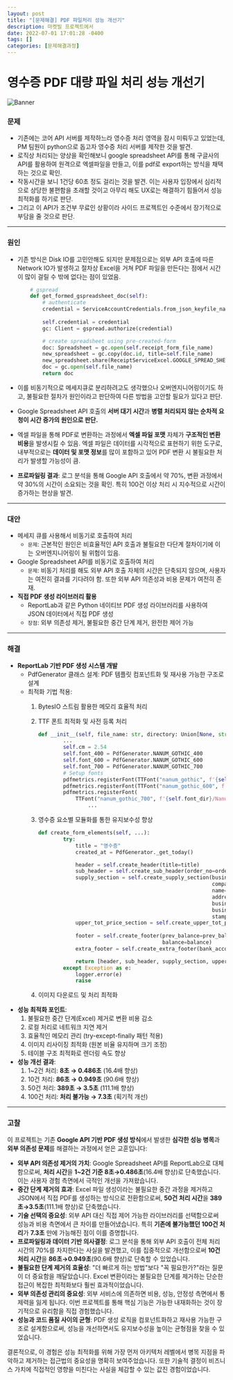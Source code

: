 ```yaml
---
layout: post
title: "[문제해결] PDF 파일처리 성능 개선기" 
description: 마켓빌 프로젝트에서
date: 2022-07-01 17:01:28 -0400
tags: []
categories: [문제해결과정]
---
```


# 영수증 PDF 대량 파일 처리 성능 개선기

![Banner](https://d585tldpucybw.cloudfront.net/sfimages/default-source/productsimages/telerik-document-processing-libraries/3-3-pdfprocessing---geometries.png?sfvrsn=3fa88917_0)

### **문제**

- 기존에는 코어 API 서버를 제작하느라 영수증 처리 영역을 잠시 미뤄두고 있었는데, PM 팀원이 python으로 돕고자 영수증 처리 서버를 제작한 것을 발견.
- 로직상 처리되는 양상을 확인해보니 google spreadsheet API를 통해 구글사의 API를 활용하여 원격으로 엑셀파일을 만들고, 이를 pdf로 export하는 방식을 채택하는 것으로 확인.
- 작동시간을 보니 1건당 60초 정도 걸리는 것을 발견. 이는 사용자 입장에서 심리적으로 상당한 불편함을 초래할 것이고 아무리 해도 UX로는 해결하기 힘들어서 성능 최적화를 하기로 판단.
- 그리고 이 API가 조건부 무료인 상황이라 사이드 프로젝트인 수준에서 장기적으로 부담을 줄 것으로 판단.

---

### **원인**

- 기존 방식은 Disk IO를 고민안해도 되지만 문제점으로는 외부 API 호출에 따른 Network IO가 발생하고 절차상 Excel을 거쳐 PDF 파일을 만든다는 점에서 시간이 많이 걸릴 수 밖에 없다는 점이 있었음.
    
    ```python
        # gspread
        def get_formed_gspreadsheet_doc(self):
            # authenticate
            credential = ServiceAccountCredentials.from_json_keyfile_name(ReceiptServiceExcel.JSON_KEY_PATH,
                                                                          ReceiptServiceExcel.SCOPE)
            self.credential = credential
            gc: Client = gspread.authorize(credential)
    
            # create spreadsheet using pre-created-form
            doc: Spreadsheet = gc.open(self.receipt_form_file_name)
            new_spreadsheet = gc.copy(doc.id, title=self.file_name)
            new_spreadsheet.share(ReceiptServiceExcel.GOOGLE_SPREAD_SHEET_ACCOUNT, perm_type='user', role='writer')
            doc = gc.open(self.file_name)
            return doc
    ```
    
- 이를 비동기적으로 메세지큐로 분리하려고도 생각했으나 오버엔지니어링이기도 하고, 불필요한 절차가 원인이라고 판단하여 다른 방법을 고안할 필요가 있다고 판단.
- Google Spreadsheet API 호출의 **서버 대기 시간**과 **병렬 처리되지 않는 순차적 요청이 시간 증가의 원인으로 판단.**
- 엑셀 파일을 통해 PDF로 변환하는 과정에서 **엑셀 파일 포맷** 자체가 **구조적인 변환 비용**을 발생시킬 수 있음. 엑셀 파일은 데이터를 시각적으로 표현하기 위한 도구로, 내부적으로는 **데이터 및 포맷 정보**를 많이 포함하고 있어 PDF 변환 시 불필요한 처리가 발생할 가능성이 큼.
- **프로파일링 결과**: 로그 분석을 통해 Google API 호출에서 약 70%, 변환 과정에서 약 30%의 시간이 소요되는 것을 확인. 특히 100건 이상 처리 시 지수적으로 시간이 증가하는 현상을 발견.

---

### **대안**

- 메세지 큐를 사용해서 비동기로 호출하여 처리
    - `문제`: 근본적인 원인은 비효율적인 API 호출과 불필요한 다단계 절차이기에 이는 오버엔지니어링이 될 위험이 있음.
- Google Spreadsheet API를 비동기로 호출하여 처리
    - `문제`: 비동기 처리를 해도 외부 API 호출 자체의 시간은 단축되지 않으며, 사용자는 여전히 결과를 기다려야 함. 또한 외부 API 의존성과 비용 문제가 여전히 존재.
- **직접 PDF 생성 라이브러리 활용**
    - ReportLab과 같은 Python 네이티브 PDF 생성 라이브러리를 사용하여 JSON 데이터에서 직접 PDF 생성
    - `장점`: 외부 의존성 제거, 불필요한 중간 단계 제거, 완전한 제어 가능

---

### **해결**

- **ReportLab 기반 PDF 생성 시스템 개발**
    - PdfGenerator 클래스 설계: PDF 템플릿 컴포넌트화 및 재사용 가능한 구조로 설계
    - 최적화 기법 적용:
        1. BytesIO 스트림 활용한 메모리 효율적 처리
        2. TTF 폰트 최적화 및 사전 등록 처리
            
            ```python
            def __init__(self, file_name: str, directory: Union[None, str] = None):
                    ...
                    self.cm = 2.54
                    self.font_400 = PdfGenerator.NANUM_GOTHIC_400
                    self.font_600 = PdfGenerator.NANUM_GOTHIC_600
                    self.font_700 = PdfGenerator.NANUM_GOTHIC_700
                    # Setup fonts
                    pdfmetrics.registerFont(TTFont("nanum_gothic", f'{self.font_dir}/NanumGothic-Regular.ttf'))
                    pdfmetrics.registerFont(TTFont("nanum_gothic_600", f'{self.font_dir}/NanumGothic-Bold.ttf'))
                    pdfmetrics.registerFont(
                        TTFont("nanum_gothic_700", f'{self.font_dir}/NanumGothic-ExtraBold.ttf'))
            				...
            ```
            
        3. 영수증 요소별 모듈화를 통한 유지보수성 향상
            
            ```python
            def create_form_elements(self, ...):
                    try:
                        title = "영수증"
                        created_at = PdfGenerator._get_today()
            
                        header = self.create_header(title=title)
                        sub_header = self.create_sub_header(order_no=order_no, name=receipt_owner)
                        supply_section = self.create_supply_section(business_no=business_no,
                                                                    company_name=company_name,
                                                                    name=employer_name,
                                                                    address=address,
                                                                    business_category=business_category,
                                                                    business_sub_category=business_sub_category,
                                                                    stamp_img_url=stamp_img_url)
                        upper_tot_price_section = self.create_upper_tot_price_section(created_at=created_at, tot_price=tot_price,
                                                                                      etc=etc)
                        footer = self.create_footer(prev_balance=prev_balance, deposit=deposit, tot_price=tot_price,
                                                    balance=balance)
                        extra_footer = self.create_extra_footer(bank_account=bank_account)
            
                        return [header, sub_header, supply_section, upper_tot_price_section, footer, extra_footer]
                    except Exception as e:
                        logger.error(e)
                        raise
            ```
            
        4. 이미지 다운로드 및 처리 최적화
- **성능 최적화 포인트**:
    1. 불필요한 중간 단계(Excel) 제거로 변환 비용 감소
    2. 로컬 처리로 네트워크 지연 제거
    3. 효율적인 메모리 관리 (try-except-finally 패턴 적용)
    4. 이미지 리사이징 최적화 (원본 비율 유지하며 크기 조정)
    5. 테이블 구조 최적화로 렌더링 속도 향상
- **성능 개선 결과**:
    1. 1~2건 처리: **8초 → 0.486초** (16.4배 향상)
    2. 10건 처리: **86초 → 0.949초** (90.6배 향상)
    3. 50건 처리: **389초 → 3.5초** (111.1배 향상)
    4. 100건 처리: **처리 불가능 → 7.3초** (획기적 개선)

---

### **고찰**

이 프로젝트는 기존 **Google API 기반 PDF 생성 방식**에서 발생한 **심각한 성능 병목**과 **외부 의존성 문제**를 해결하는 과정에서 얻은 교훈입니다:

- **외부 API 의존성 제거의 가치**: Google Spreadsheet API를 ReportLab으로 대체함으로써, **처리 시간**을 **1~2건 기준 8초→0.486초**(16.4배 향상)로 단축했습니다. 이는 사용자 경험 측면에서 극적인 개선을 가져왔습니다.
- **중간 단계 제거의 효과**: Excel 파일 생성이라는 불필요한 중간 과정을 제거하고 JSON에서 직접 PDF를 생성하는 방식으로 전환함으로써, **50건 처리 시간**을 **389초→3.5초**(111.1배 향상)로 단축했습니다.
- **기술 선택의 중요성**: 외부 API 대신 직접 제어 가능한 라이브러리를 선택함으로써 성능과 비용 측면에서 큰 차이를 만들어냈습니다. 특히 **기존에 불가능했던 100건 처리**가 **7.3초** 만에 가능해진 점이 이를 증명합니다.
- **프로파일링과 데이터 기반 의사결정**: 로그 분석을 통해 외부 API 호출이 전체 처리 시간의 70%를 차지한다는 사실을 발견했고, 이를 집중적으로 개선함으로써 **10건 처리 시간**을 **86초→0.949초**(90.6배 향상)로 단축할 수 있었습니다.
- **불필요한 단계 제거의 효율성**: "더 빠르게 하는 방법"보다 "꼭 필요한가?"라는 질문이 더 중요함을 깨달았습니다. Excel 변환이라는 불필요한 단계를 제거하는 단순한 접근이 복잡한 최적화보다 훨씬 효과적이었습니다.
- **외부 의존성 관리의 중요성**: 외부 서비스에 의존하면 비용, 성능, 안정성 측면에서 통제력을 잃게 됩니다. 이번 프로젝트를 통해 핵심 기능은 가능한 내재화하는 것이 장기적으로 유리함을 직접 경험했습니다.
- **성능과 코드 품질 사이의 균형**: PDF 생성 로직을 컴포넌트화하고 재사용 가능한 구조로 설계함으로써, 성능을 개선하면서도 유지보수성을 높이는 균형점을 찾을 수 있었습니다.

결론적으로, 이 경험은 성능 최적화를 위해 가장 먼저 아키텍처 레벨에서 병목 지점을 파악하고 제거하는 접근법의 중요성을 명확히 보여주었습니다. 또한 기술적 결정이 비즈니스 가치에 직접적인 영향을 미친다는 사실을 체감할 수 있는 값진 경험이었습니다.